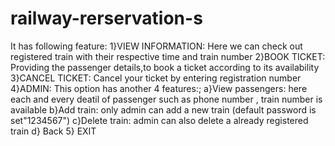 # railway-rerservation-s
It has following feature:
1}VIEW INFORMATION: Here we can check out registered train with their respective time and train number
2}BOOK TICKET: Providing the passenger details,to book a ticket according to its availability
3}CANCEL TICKET: Cancel your ticket by entering registration number
4}ADMIN: This option has another 4 features:;
a}View passengers: here  each and every deatil of passenger such as phone number , train number is available
b}Add train: only admin can add a new train (default password is set"1234567")
c}Delete train: admin can also delete a already registered train
d} Back
5} EXIT
